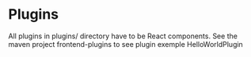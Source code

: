 # Plugins

All plugins in plugins/ directory have to be React components. See the maven project frontend-plugins to see plugin exemple HelloWorldPlugin
